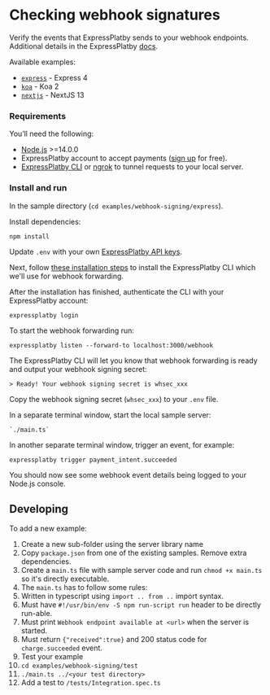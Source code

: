 # Checking webhook signatures

Verify the events that ExpressPlatby sends to your webhook endpoints. Additional details in the
ExpressPlatby [docs](https://expressplatby.cz/docs/webhooks/signatures).

Available examples:

- [`express`](./express) - Express 4
- [`koa`](./koa) - Koa 2
- [`nextjs`](./nextjs) - NextJS 13

### Requirements

You’ll need the following:

- [Node.js](http://nodejs.org) >=14.0.0
- ExpressPlatby account to accept payments ([sign up](https://dashboard.expressplatby.cz/register) for free).
- [ExpressPlatby CLI](https://github.com/expressplatby/expressplatby-cli) or [ngrok](https://ngrok.com/) to tunnel
  requests to your local server.

### Install and run

In the sample directory (`cd examples/webhook-signing/express`).

Install dependencies:

    npm install

Update `.env` with your own [ExpressPlatby API keys](https://dashboard.expressplatby.cz/account/apikeys).

Next, follow [these installation steps](https://github.com/expressplatby/expressplatby-cli#installation) to install the
ExpressPlatby CLI which we'll use for webhook forwarding.

After the installation has finished, authenticate the CLI with your ExpressPlatby account:

    expressplatby login

To start the webhook forwarding run:

    expressplatby listen --forward-to localhost:3000/webhook

The ExpressPlatby CLI will let you know that webhook forwarding is ready and output your webhook signing secret:

    > Ready! Your webhook signing secret is whsec_xxx

Copy the webhook signing secret (`whsec_xxx`) to your `.env` file.

In a separate terminal window, start the local sample server:

    `./main.ts`

In another separate terminal window, trigger an event, for example:

    expressplatby trigger payment_intent.succeeded

You should now see some webhook event details being logged to your Node.js console.

## Developing

To add a new example:

1. Create a new sub-folder using the server library name
2. Copy `package.json` from one of the existing samples. Remove extra dependencies.
3. Create a `main.ts` file with sample server code and run `chmod +x main.ts` so it's directly executable.
4. The `main.ts` has to follow some rules:
5. Written in typescript using `import .. from ..` import syntax.
6. Must have `#!/usr/bin/env -S npm run-script run` header to be directly run-able.
7. Must print `Webhook endpoint available at <url>` when the server is started.
8. Must return `{"received":true}` and 200 status code for `charge.succeeded` event.
9. Test your example
10. `cd examples/webhook-signing/test`
11. `./main.ts ../<your test directory>`
12. Add a test to `/tests/Integration.spec.ts`
